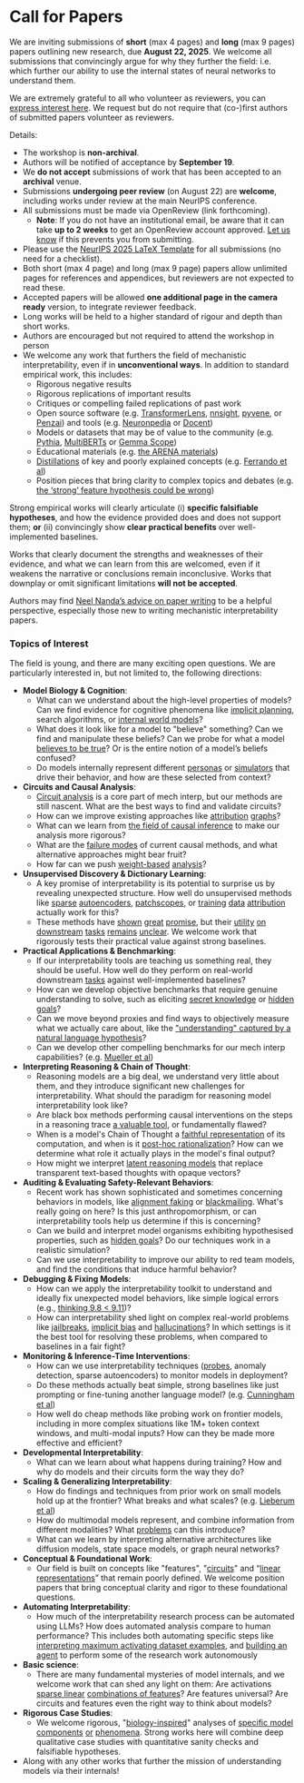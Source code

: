 # Call for Papers
We are inviting submissions of **short** (max 4 pages) and **long** (max 9 pages) papers outlining new research, due **August 22, 2025**. We welcome all submissions that convincingly argue for why they further the field: i.e. which further our ability to use the internal states of neural networks to understand them. 

We are extremely grateful to all who volunteer as reviewers, you can [express interest here](https://www.google.com/url?q=https://docs.google.com/forms/d/e/1FAIpQLSdiw1SJllzoTz_nqzDTzTOGb9DV3W_truQyh-WvYj_QGIi7Mg/viewform?usp%3Ddialog&sa=D&source=editors&ust=1753072656781620&usg=AOvVaw3IUCtqF4nr9c39chT-litT). We request but do not require that (co-)first authors of submitted papers volunteer as reviewers. 

Details: 
* The workshop is **non-archival**.
* Authors will be notified of acceptance by **September 19**.
* We **do not accept** submissions of work that has been accepted to an **archival** venue.
* Submissions **undergoing peer review** (on August 22) are **welcome**, including works under review at the main NeurIPS conference.
* All submissions must be made via OpenReview (link forthcoming).
  * **Note**: If you do not have an institutional email, be aware that it can take **up to 2 weeks** to get an OpenReview account approved. [Let us know](mailto:neurips2025@mechinterpworkshop.com) if this prevents you from submitting.
* Please use the [NeurIPS 2025 LaTeX Template](https://www.google.com/url?q=https://media.neurips.cc/Conferences/NeurIPS2025/Styles.zip&sa=D&source=editors&ust=1753072656782737&usg=AOvVaw113Dxw26Q6qtv0Lr-xuddi) for all submissions (no need for a checklist).
* Both short (max 4 page) and long (max 9 page) papers allow unlimited pages for references and appendices, but reviewers are not expected to read these.
* Accepted papers will be allowed **one additional page in the camera ready** version, to integrate reviewer feedback.
* Long works will be held to a higher standard of rigour and depth than short works.
* Authors are encouraged but not required to attend the workshop in person
* We welcome any work that furthers the field of mechanistic interpretability, even if in **unconventional ways**. In addition to standard empirical work, this includes:
  * Rigorous negative results
  * Rigorous replications of important results
  * Critiques or compelling failed replications of past work
  * Open source software (e.g. [TransformerLens](https://www.google.com/url?q=https://github.com/neelnanda-io/TransformerLens&sa=D&source=editors&ust=1753072656784003&usg=AOvVaw36BucfMbcS_FA6wEF_Vj2h), [nnsight](https://www.google.com/url?q=https://github.com/ndif-team/nnsight&sa=D&source=editors&ust=1753072656784076&usg=AOvVaw3yE5joRkrr5FnSHXzvl6SW), [pyvene](https://www.google.com/url?q=https://github.com/stanfordnlp/pyvene/tree/main/pyvene/models/mlp&sa=D&source=editors&ust=1753072656784154&usg=AOvVaw2BQbJC7S8KQqK16SPSLscU), or [Penzai](https://www.google.com/url?q=https://github.com/google-deepmind/penzai&sa=D&source=editors&ust=1753072656784235&usg=AOvVaw3Aj5pbfvzHqfk8Wx2GYNGn)) and tools (e.g. [Neuronpedia](https://www.google.com/url?q=http://neuronpedia.org&sa=D&source=editors&ust=1753072656784305&usg=AOvVaw2mNGl5E6orCVjCkIikFVP1) or [Docent](https://www.google.com/url?q=https://transluce.org/introducing-docent&sa=D&source=editors&ust=1753072656784376&usg=AOvVaw1gTpxa9tOaUllUyPLmr3IR))
  * Models or datasets that may be of value to the community (e.g. [Pythia](https://www.google.com/url?q=https://arxiv.org/abs/2304.01373&sa=D&source=editors&ust=1753072656784507&usg=AOvVaw3g9h8vnBfR-2pl5zHK7t8h), [MultiBERTs](https://www.google.com/url?q=https://arxiv.org/abs/2106.16163&sa=D&source=editors&ust=1753072656784562&usg=AOvVaw33ljjBXi0A6Dnq4SokHK3J) or [Gemma Scope](https://www.google.com/url?q=https://arxiv.org/abs/2408.05147&sa=D&source=editors&ust=1753072656784619&usg=AOvVaw36-CdBsc7BO7jrLwrCoO1v))
  * Educational materials (e.g. [the ARENA materials](https://www.google.com/url?q=https://arena3-chapter1-transformer-interp.streamlit.app/&sa=D&source=editors&ust=1753072656784797&usg=AOvVaw22cVnT7qyXDgtXT0eJhB0L))
  * [Distillations](https://www.google.com/url?q=https://distill.pub/2017/research-debt/&sa=D&source=editors&ust=1753072656784886&usg=AOvVaw1HmpgKGCwI_sR2CaDJG22_) of key and poorly explained concepts (e.g. [Ferrando et al](https://www.google.com/url?q=https://arxiv.org/abs/2405.00208&sa=D&source=editors&ust=1753072656784988&usg=AOvVaw1dU5lwnzY8v5z_4OtW8dCE))
  * Position pieces that bring clarity to complex topics and debates (e.g. [the ‘strong’ feature hypothesis could be wrong](https://www.google.com/url?q=https://www.alignmentforum.org/posts/tojtPCCRpKLSHBdpn/the-strong-feature-hypothesis-could-be-wrong&sa=D&source=editors&ust=1753072656785189&usg=AOvVaw1N0L4aBGuX5CY3T0JFQlh1))

Strong empirical works will clearly articulate (i) **specific falsifiable hypotheses**, and how the evidence provided does and does not support them; **or** (ii) convincingly show **clear practical benefits** over well-implemented baselines. 

Works that clearly document the strengths and weaknesses of their evidence, and what we can learn from this are welcomed, even if it weakens the narrative or conclusions remain inconclusive. Works that downplay or omit significant limitations **will not be accepted**. 

Authors may find [Neel Nanda’s advice on paper writing](https://www.google.com/url?q=https://www.alignmentforum.org/posts/eJGptPbbFPZGLpjsp/highly-opinionated-advice-on-how-to-write-ml-papers&sa=D&source=editors&ust=1753072656785969&usg=AOvVaw0pzkIPddS3UyWx3q0d_Ylh) to be a helpful perspective, especially those new to writing mechanistic interpretability papers. 
### Topics of Interest
The field is young, and there are many exciting open questions. We are particularly interested in, but not limited to, the following directions: 
* **Model Biology & Cognition**:
  * What can we understand about the high-level properties of models? Can we find evidence for cognitive phenomena like [implicit planning](https://www.google.com/url?q=https://transformer-circuits.pub/2025/attribution-graphs/biology.html%23dives-poems&sa=D&source=editors&ust=1753072656786488&usg=AOvVaw3j0njh25JmrorlJdClZ22C), search algorithms, or [internal world models](https://www.google.com/url?q=https://arxiv.org/abs/2210.13382&sa=D&source=editors&ust=1753072656786585&usg=AOvVaw2SO-bSFg6RZkDTaUfr3exf)?
  * What does it look like for a model to "believe" something? Can we find and manipulate these beliefs? Can we probe for what a model [believes to be true](https://www.google.com/url?q=https://arxiv.org/abs/2310.06824&sa=D&source=editors&ust=1753072656786875&usg=AOvVaw12iliegK04A9RstjxsW3d5)? Or is the entire notion of a model’s beliefs confused?
  * Do models internally represent different [personas](https://www.google.com/url?q=https://arxiv.org/abs/2406.12094&sa=D&source=editors&ust=1753072656787097&usg=AOvVaw08gflJ0HZFccFFyGcdtFSo) or [simulators](https://www.google.com/url?q=https://www.nature.com/articles/s41586-023-06647-8&sa=D&source=editors&ust=1753072656787170&usg=AOvVaw08d_TLJgPSAjanpaKiBAsZ) that drive their behavior, and how are these selected from context?
* **Circuits and Causal Analysis**:
  * [Circuit analysis](https://www.google.com/url?q=https://distill.pub/2020/circuits/zoom-in/&sa=D&source=editors&ust=1753072656787393&usg=AOvVaw3LYdvXdkQ8Eg4LV79bPR80) is a core part of mech interp, but our methods are still nascent. What are the best ways to find and validate circuits?
  * How can we improve existing approaches like [attribution](https://www.google.com/url?q=https://arxiv.org/abs/2406.11944&sa=D&source=editors&ust=1753072656787604&usg=AOvVaw1hK6OSXPq4sUsYZb8MdPsQ) [graphs](https://www.google.com/url?q=https://transformer-circuits.pub/2025/attribution-graphs/methods.html&sa=D&source=editors&ust=1753072656787688&usg=AOvVaw2hQNAS1p0YCE_PQT8mGmqa)?
  * What can we learn from [the field of causal inference](https://www.google.com/url?q=https://arxiv.org/abs/2407.04690&sa=D&source=editors&ust=1753072656787807&usg=AOvVaw2Rvn4-pOZ1qCh1CEyqJBYG) to make our analysis more rigorous?
  * What are the [failure modes](https://www.google.com/url?q=https://arxiv.org/abs/2307.15771&sa=D&source=editors&ust=1753072656787934&usg=AOvVaw2f9C3Ups9U9WMfSUVuXJyW) of current causal methods, and what alternative approaches might bear fruit?
  * How far can we push [weight-based](https://www.google.com/url?q=https://arxiv.org/abs/2301.05217&sa=D&source=editors&ust=1753072656788097&usg=AOvVaw3mmGWZAArTidkDE39x7Wq9) [analysis](https://www.google.com/url?q=https://arxiv.org/abs/2410.08417&sa=D&source=editors&ust=1753072656788160&usg=AOvVaw1rCExmAWVKaHPrxQFMKSGM)?
* **Unsupervised Discovery & Dictionary Learning**:
  * A key promise of interpretability is its potential to surprise us by revealing unexpected structure. How well do unsupervised methods like [sparse](https://www.google.com/url?q=https://arxiv.org/abs/2103.15949&sa=D&source=editors&ust=1753072656788490&usg=AOvVaw3o7GXhAJPcnj0hWe9z3kfN) [autoencoders](https://www.google.com/url?q=https://transformer-circuits.pub/2023/monosemantic-features&sa=D&source=editors&ust=1753072656788567&usg=AOvVaw09oQRQZtza5tTx0vdxi5jO), [patch](https://www.google.com/url?q=https://arxiv.org/abs/2401.06102&sa=D&source=editors&ust=1753072656788633&usg=AOvVaw09Em71Lp-3qvp7njs9IDAJ)[scopes](https://www.google.com/url?q=https://arxiv.org/abs/2403.10949v2&sa=D&source=editors&ust=1753072656788695&usg=AOvVaw3j4oX7Uva4PohPUiKb2uuZ), or [training](https://www.google.com/url?q=https://proceedings.mlr.press/v70/koh17a?ref%3Dhttps://githubhelp.com&sa=D&source=editors&ust=1753072656788810&usg=AOvVaw32tmZ3Qp92DVtgwrT_zcH3) [data](https://www.google.com/url?q=https://arxiv.org/abs/2308.03296&sa=D&source=editors&ust=1753072656788870&usg=AOvVaw0vH6GK0ACbJxvtDqWaDUto) [attribution](https://www.google.com/url?q=https://arxiv.org/abs/2205.11482&sa=D&source=editors&ust=1753072656788928&usg=AOvVaw07cpYEWoWwrWkhxPvFRhRj) actually work for this?
  * These methods have [shown](https://www.google.com/url?q=https://transformer-circuits.pub/2024/scaling-monosemanticity/index.html&sa=D&source=editors&ust=1753072656789063&usg=AOvVaw2aREPMo2W0pD6pyTUae4cn) [great](https://www.google.com/url?q=https://transformer-circuits.pub/2025/attribution-graphs/biology.html&sa=D&source=editors&ust=1753072656789138&usg=AOvVaw1wJh64Iyk4Px7mIT-8seKf) [promise](https://www.google.com/url?q=https://arxiv.org/abs/2503.10965&sa=D&source=editors&ust=1753072656789194&usg=AOvVaw0b3S8eyMiM05RMg0M8bycV), but their [utility](https://www.google.com/url?q=https://arxiv.org/abs/2502.16681&sa=D&source=editors&ust=1753072656789255&usg=AOvVaw0kNRx0zV22UhbIZTCwrPgS) [on](https://www.google.com/url?q=https://www.tilderesearch.com/blog/sieve&sa=D&source=editors&ust=1753072656789310&usg=AOvVaw0qwtFQDFmzUGRmz1SsySNx) [downstream](https://www.google.com/url?q=https://arxiv.org/abs/2501.17148&sa=D&source=editors&ust=1753072656789368&usg=AOvVaw2MusKRdEobnT1G-cgq7OHv) [tasks](https://www.google.com/url?q=https://transformer-circuits.pub/2024/features-as-classifiers/index.html&sa=D&source=editors&ust=1753072656789442&usg=AOvVaw08ANWAnvwpTogRmlUpsF87) [remains](https://www.google.com/url?q=https://arxiv.org/abs/2502.04382&sa=D&source=editors&ust=1753072656789498&usg=AOvVaw30AmwpxigixmzC24uK4hpG) [unclear](https://www.google.com/url?q=https://www.alignmentforum.org/posts/4uXCAJNuPKtKBsi28/negative-results-for-saes-on-downstream-tasks&sa=D&source=editors&ust=1753072656789588&usg=AOvVaw11AwVATpAEAGxNFM--oPlw). We welcome work that rigorously tests their practical value against strong baselines.
* **Practical Applications & Benchmarking**:
  * If our interpretability tools are teaching us something real, they should be useful. How well do they perform on real-world downstream [tasks](https://www.google.com/url?q=https://www.lesswrong.com/posts/wGRnzCFcowRCrpX4Y/downstream-applications-as-validation-of-interpretability&sa=D&source=editors&ust=1753072656789973&usg=AOvVaw07TxdlhI9ArBj9GZtdlhiG) against well-implemented baselines?
  * How can we develop objective benchmarks that require genuine understanding to solve, such as eliciting [secret knowledge](https://www.google.com/url?q=https://arxiv.org/abs/2505.14352&sa=D&source=editors&ust=1753072656790171&usg=AOvVaw2v6CIaHsHO6bg0ab8skF5V) or [hidden goals](https://www.google.com/url?q=https://arxiv.org/abs/2503.10965&sa=D&source=editors&ust=1753072656790231&usg=AOvVaw0aHm_BZCM_8jz3NXkXEXl_)?
  * Can we move beyond proxies and find ways to objectively measure what we actually care about, like the ["understanding" captured by a natural language hypothesis](https://www.google.com/url?q=https://arxiv.org/abs/2502.04382&sa=D&source=editors&ust=1753072656790425&usg=AOvVaw39vyqYkweEotwxEcCZNsgJ)?
  * Can we develop other compelling benchmarks for our mech interp capabilities? (e.g. [Mueller et al](https://www.google.com/url?q=https://arxiv.org/abs/2504.13151&sa=D&source=editors&ust=1753072656790569&usg=AOvVaw0fo7JiT2iKLj59aTsThyqi))
* **Interpreting Reasoning & Chain of Thought**:
  * Reasoning models are a big deal, we understand very little about them, and they introduce significant new challenges for interpretability. What should the paradigm for reasoning model interpretability look like?
  * Are black box methods performing causal interventions on the steps in a reasoning trace [a valuable tool](https://www.google.com/url?q=https://arxiv.org/abs/2506.19143&sa=D&source=editors&ust=1753072656790998&usg=AOvVaw0AaQCqFCL7XYx5w8aoBfCV), or fundamentally flawed?
  * When is a model's Chain of Thought a [faithful representation](https://www.google.com/url?q=https://arxiv.org/abs/2305.04388&sa=D&source=editors&ust=1753072656791186&usg=AOvVaw2-Ic2PcW-sJD3f_Miy_LTt) of its computation, and when is it [post-hoc rationalization](https://www.google.com/url?q=https://arxiv.org/abs/2503.08679&sa=D&source=editors&ust=1753072656791297&usg=AOvVaw2817tY-_mol4_CPl5MoXII)? How can we determine what role it actually plays in the model's final output?
  * How might we interpret [latent reasoning models](https://www.google.com/url?q=https://arxiv.org/abs/2412.06769&sa=D&source=editors&ust=1753072656791643&usg=AOvVaw0yqD0iR1m2j5iRiJm2YZmZ) that replace transparent text-based thoughts with opaque vectors?
* **Auditing & Evaluating Safety-Relevant Behaviors**:
  * Recent work has shown sophisticated and sometimes concerning behaviors in models, like [alignment faking](https://www.google.com/url?q=https://arxiv.org/abs/2412.14093&sa=D&source=editors&ust=1753072656792035&usg=AOvVaw2-lyrD9KeyE4QxsiE7FtxQ) or [blackmailing](https://www.google.com/url?q=https://www.anthropic.com/research/agentic-misalignment&sa=D&source=editors&ust=1753072656792161&usg=AOvVaw2siyoELqaCmBBp57-qptMy). What's really going on here? Is this just anthropomorphism, or can interpretability tools help us determine if this is concerning?
  * Can we build and interpret model organisms exhibiting hypothesised properties, such as [hidden goals](https://www.google.com/url?q=https://arxiv.org/abs/2503.10965&sa=D&source=editors&ust=1753072656792675&usg=AOvVaw0SZ_i4hW-d34XrH7ZQA29f)? Do our techniques work in a realistic simulation?
  * Can we use interpretability to improve our ability to red team models, and find the conditions that induce harmful behavior?
* **Debugging & Fixing Models**:
  * How can we apply the interpretability toolkit to understand and ideally fix unexpected model behaviors, like simple logical errors (e.g., [thinking 9.8 < 9.11](https://www.google.com/url?q=https://transluce.org/observability-interface&sa=D&source=editors&ust=1753072656793158&usg=AOvVaw3OPTGhNnD2toO_HvzfKkRM))?
  * How can interpretability shed light on complex real-world problems like [jailbreaks](https://www.google.com/url?q=https://transformer-circuits.pub/2025/attribution-graphs/biology.html%23dives-jailbreak&sa=D&source=editors&ust=1753072656793336&usg=AOvVaw3173y3h3-g62h3S3u7MQPj), [implicit bias](https://www.google.com/url?q=https://arxiv.org/abs/2506.10922&sa=D&source=editors&ust=1753072656793407&usg=AOvVaw3gxLqdTGb5llFooTH18AyX) and [hallucinations](https://www.google.com/url?q=https://arxiv.org/abs/2411.14257&sa=D&source=editors&ust=1753072656793487&usg=AOvVaw206G6gVnydmhXdL4Wpm-Rh)? In which settings is it the best tool for resolving these problems, when compared to baselines in a fair fight?
* **Monitoring & Inference-Time Interventions**:
  * How can we use interpretability techniques ([probes](https://www.google.com/url?q=https://arxiv.org/abs/2102.12452&sa=D&source=editors&ust=1753072656793785&usg=AOvVaw1Xwb76zlLP_T83gHYgB0xM), anomaly detection, sparse autoencoders) to monitor models in deployment?
  * Do these methods actually beat simple, strong baselines like just prompting or fine-tuning another language model? (e.g. [Cunningham et al](https://www.google.com/url?q=https://alignment.anthropic.com/2025/cheap-monitors/&sa=D&source=editors&ust=1753072656794032&usg=AOvVaw3IsUiV5luOlbK9FOgS1PxH))
  * How well do cheap methods like probing work on frontier models, including in more complex situations like 1M+ token context windows, and multi-modal inputs? How can they be made more effective and efficient?
* **Developmental Interpretability**:
  * What can we learn about what happens during training? How and why do models and their circuits form the way they do?
* **Scaling & Generalizing Interpretability**:
  * How do findings and techniques from prior work on small models hold up at the frontier? What breaks and what scales? (e.g. [Lieberum et al](https://www.google.com/url?q=https://arxiv.org/abs/2307.09458&sa=D&source=editors&ust=1753072656794699&usg=AOvVaw0DA7poxQwJY7B7wwN0Apf4))
  * How do multimodal models represent, and combine information from different modalities? What [problems](https://www.google.com/url?q=https://openreview.net/pdf?id%3DVUhRdZp8ke&sa=D&source=editors&ust=1753072656794873&usg=AOvVaw0lqswiQpu6w7QaVsdGvVqJ) can this introduce?
  * What can we learn by interpreting alternative architectures like diffusion models, state space models, or graph neural networks?
* **Conceptual & Foundational Work**:
  * Our field is built on concepts like "features", "[circuits](https://www.google.com/url?q=https://distill.pub/2020/circuits/zoom-in/&sa=D&source=editors&ust=1753072656795218&usg=AOvVaw2t3B8kbLrq0QkMZ-yD220R)" and “[linear representations](https://www.google.com/url?q=https://transformer-circuits.pub/2024/july-update/index.html%23linear-representations&sa=D&source=editors&ust=1753072656795326&usg=AOvVaw2U3rpij585eofCNGGLo6XR)” that remain poorly defined. We welcome position papers that bring conceptual clarity and rigor to these foundational questions.
* **Automating Interpretability**:
  * How much of the interpretability research process can be automated using LLMs? How does automated analysis compare to human performance? This includes both automating specific steps like [interpreting maximum activating dataset examples](https://www.google.com/url?q=https://openaipublic.blob.core.windows.net/neuron-explainer/paper/index.html&sa=D&source=editors&ust=1753072656795800&usg=AOvVaw2D5AlxN5altoNWixLtlAkT), and [building an agent](https://www.google.com/url?q=https://arxiv.org/abs/2404.14394&sa=D&source=editors&ust=1753072656795873&usg=AOvVaw1N1PjW6AY295LGI60JH8va) to perform some of the research work autonomously
* **Basic science**:
  * There are many fundamental mysteries of model internals, and we welcome work that can shed any light on them: Are activations [sparse linear](https://www.google.com/url?q=https://arxiv.org/abs/1601.03764&sa=D&source=editors&ust=1753072656796181&usg=AOvVaw0MMjgmxaOtx0iSD6GPuXs3) [combinations of features](https://www.google.com/url?q=https://transformer-circuits.pub/2022/toy_model/index.html&sa=D&source=editors&ust=1753072656796267&usg=AOvVaw2P_09SdQFTnjgf4BDH-jdB)? Are features universal? Are circuits and features even the right way to think about models?
* **Rigorous Case Studies**:
  * We welcome rigorous, "[biology-inspired](https://www.google.com/url?q=https://distill.pub/2020/circuits/curve-circuits/&sa=D&source=editors&ust=1753072656796588&usg=AOvVaw2VdWqok26Wd99eaWDwnItv)" analyses of [specific model](https://www.google.com/url?q=https://arxiv.org/abs/2310.04625&sa=D&source=editors&ust=1753072656796666&usg=AOvVaw2d6-lkDj7MQZ5Mc0KB5uH-) [components](https://www.google.com/url?q=https://transformer-circuits.pub/2024/scaling-monosemanticity/index.html&sa=D&source=editors&ust=1753072656796747&usg=AOvVaw1qz-N7_2RblSfVJ873ZIE4) [or](https://www.google.com/url?q=https://arxiv.org/abs/2305.01610&sa=D&source=editors&ust=1753072656796802&usg=AOvVaw3yoIDDkzrt6pRcfGHLoCWa) [phenomena](https://www.google.com/url?q=https://arxiv.org/abs/2306.09346&sa=D&source=editors&ust=1753072656796860&usg=AOvVaw3UWVIvcp25fp8mbaOs_ZY6). Strong works here will combine deep qualitative case studies with quantitative sanity checks and falsifiable hypotheses.
* Along with any other works that further the mission of understanding models via their internals!